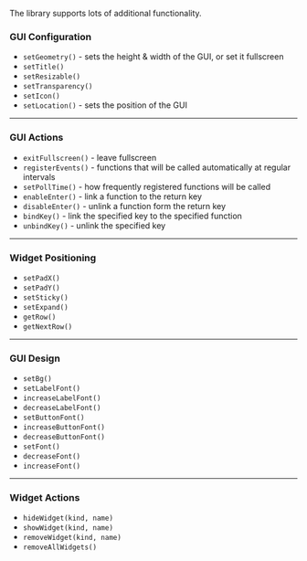 The library supports lots of additional functionality.

### GUI Configuration

* `setGeometry()` - sets the height & width of the GUI, or set it fullscreen
* `setTitle()`
* `setResizable()`
* `setTransparency()`
* `setIcon()`
* `setLocation()` - sets the position of the GUI

---
### GUI Actions

* `exitFullscreen()` - leave fullscreen
* `registerEvents()` - functions that will be called automatically at regular intervals
* `setPollTime()` - how frequently registered functions will be called
* `enableEnter()` - link a function to the return key
* `disableEnter()` - unlink a function form the return key
* `bindKey()` - link the specified key to the specified function
* `unbindKey()` - unlink the specified key 

---
### Widget Positioning

* `setPadX()`
* `setPadY()`
* `setSticky()`
* `setExpand()`
* `getRow()`
* `getNextRow()`

---
### GUI Design

* `setBg()`
* `setLabelFont()`
* `increaseLabelFont()`
* `decreaseLabelFont()`
* `setButtonFont()`
* `increaseButtonFont()`
* `decreaseButtonFont()`
* `setFont()`
* `decreaseFont()`
* `increaseFont()`

---
### Widget Actions

* `hideWidget(kind, name)`
* `showWidget(kind, name)`
* `removeWidget(kind, name)`
* `removeAllWidgets()`
